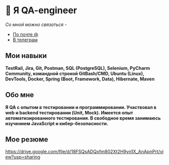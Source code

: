 # 👋 Я QA-engineer
*Со мной можно связаться -*
- [По почте @](2231790@mail.ru)
- [В телеграм](https://t.me/ASTusername)

## Мои навыки
**TestRail, Jira, Git, Postman, SQL (PostgreSQL), Selenium, PyCharm Community, командной строкой GitBash/CMD, Ubuntu (Linux), DevTools, Docker, Spring (Boot, Framework, Data), Hibernate, Maven**

## Обо мне
**Я QA c опытом в тестировании и программировании. Участвовал в web и backend тестировании (Unit, Mock). Имеется опыт автоматизированного тестирования. В свободное время занимаюсь изучением JavaScript и кибер-безопасности.**

## Мое резюме
https://drive.google.com/file/d/18FSQsADQxfm802Xt2H9yn1X_AnApnPrt/view?usp=sharing

